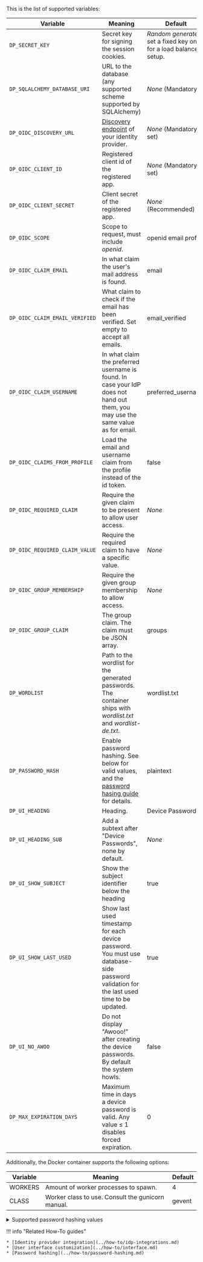 This is the list of supported variables:

| Variable                       | Meaning                                                                                                                                 | Default                                                            |
|--------------------------------|-----------------------------------------------------------------------------------------------------------------------------------------|--------------------------------------------------------------------|
| `DP_SECRET_KEY`                | Secret key for signing the session cookies.                                                                                             | *Random generated*, set a fixed key one for a load balanced setup. |
| `DP_SQLALCHEMY_DATABASE_URI`   | URL to the database (any supported scheme supported by SQLAlchemy)                                                                      | *None* (Mandatory)                                                 |
| `DP_OIDC_DISCOVERY_URL`        | [Discovery endpoint](https://openid.net/specs/openid-connect-discovery-1_0.html) of your identity provider.                             | *None* (Mandatory to set)                                          |
| `DP_OIDC_CLIENT_ID`            | Registered client id of the registered app.                                                                                             | *None* (Mandatory to set)                                          |
| `DP_OIDC_CLIENT_SECRET`        | Client secret of the registered app.                                                                                                    | *None* (Recommended)                                               |
| `DP_OIDC_SCOPE`                | Scope to request, must include *openid*.                                                                                                | openid email profile                                               |
| `DP_OIDC_CLAIM_EMAIL`          | In what claim the user's mail address is found.                                                                                         | email                                                              |
| `DP_OIDC_CLAIM_EMAIL_VERIFIED` | What claim to check if the email has been verified. Set empty to accept all emails.                                                     | email_verified                                                     |
| `DP_OIDC_CLAIM_USERNAME`       | In what claim the preferred username is found. In case your IdP does not hand out them, you may use the same value as for email.        | preferred_username                                                 |
| `DP_OIDC_CLAIMS_FROM_PROFILE`  | Load the email and username claim from the profile instead of the id token.                                                             | false                                                              |
| `DP_OIDC_REQUIRED_CLAIM`       | Require the given claim to be present to allow user access.                                                                             | *None*                                                             |
| `DP_OIDC_REQUIRED_CLAIM_VALUE` | Require the required claim to have a specific value.                                                                                    | *None*                                                             |
| `DP_OIDC_GROUP_MEMBERSHIP`     | Require the given group membership to allow access.                                                                                     | *None*                                                             |
| `DP_OIDC_GROUP_CLAIM`          | The group claim. The claim must be JSON array.                                                                                          | groups                                                             |                                                          |
| `DP_WORDLIST`                  | Path to the wordlist for the generated passwords. The container ships with *wordlist.txt* and *wordlist-de.txt*.                        | wordlist.txt                                                       |
| `DP_PASSWORD_HASH`             | Enable password hashing. See below for valid values, and the [password hasing guide](../how-to/password-hashing.md) for details.        | plaintext                                                          |
| `DP_UI_HEADING`                | Heading.                                                                                                                                | Device Passwords                                                   |
| `DP_UI_HEADING_SUB`            | Add a subtext after "Device Passwords", none by default.                                                                                | *None*                                                             |
| `DP_UI_SHOW_SUBJECT`           | Show the subject identifier below the heading                                                                                           | true                                                               |
| `DP_UI_SHOW_LAST_USED`         | Show last used timestamp for each device password. You must use database-side password validation for the last used time to be updated. | true                                                               |
| `DP_UI_NO_AWOO`                | Do not display "Awooo!" after creating the device passwords. By default the system howls.                                               | false                                                              |
| `DP_MAX_EXPIRATION_DAYS`       | Maximum time in days a device password is valid. Any value ≤ 1 disables forced expiration.                                              | 0                                                                  |

Additionally, the Docker container supports the following options:

| Variable | Meaning                                           | Default |
|----------|---------------------------------------------------|---------|
| WORKERS  | Amount of worker processes to spawn.              | 4       |
| CLASS    | Worker class to use. Consult the gunicorn manual. | gevent  |

<details>
<summary>Supported password hashing values</summary>

plaintext, ldap_md5, ldap_sha1, ldap_salted_md5, ldap_salted_sha1, 
ldap_salted_sha256, ldap_salted_sha512, ldap_sha1_crypt, ldap_sha256_crypt, 
ldap_sha512_crypt, ldap_bcrypt,  roundup_plaintext, scram, nthash, bcrypt, 
scrypt, argon2, md5_crypt, sha1_crypt, sha256_crypt, sha512_crypt
</details>

!!! info "Related How-To guides"

    * [Identity provider integration](../how-to/idp-integrations.md)
    * [User interface customization](../how-to/interface.md)
    * [Password hashing](../how-to/password-hashing.md)